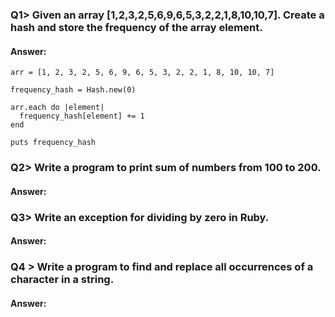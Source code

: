 ### Q1> Given an array [1,2,3,2,5,6,9,6,5,3,2,2,1,8,10,10,7]. Create a hash and store the frequency of the array element.
#### Answer:
```
arr = [1, 2, 3, 2, 5, 6, 9, 6, 5, 3, 2, 2, 1, 8, 10, 10, 7]

frequency_hash = Hash.new(0)

arr.each do |element|
  frequency_hash[element] += 1
end

puts frequency_hash
```

### Q2> Write a program to print sum of numbers from 100 to 200.
#### Answer:
### Q3> Write an exception for dividing by zero in Ruby.
#### Answer:
### Q4 > Write a program to find and replace all occurrences of a character in a string.
#### Answer:
